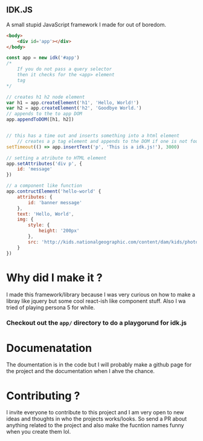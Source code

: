 ## IDK.JS
A small stupid JavaScript framework I made for out of boredom.

```html
<body>
    <div id='app'></div>
</body>
```

```js
const app = new idk('#app')
/*
    If you do not pass a query selector
    then it checks for the <app> element
    tag
*/

// creates h1 h2 node element
var h1 = app.createElement('h1', 'Hello, World!')
var h2 = app.createElement('h2', 'Goodbye World.')
// appends to the to app DOM
app.appendToDOM([h1, h2])


// this has a time out and inserts something into a html element
    // creates a p tag element and appends to the DOM if one is not foudn on the DOM
setTimeout(() => app.insertText('p', 'This is a idk.js!'), 3000)

// setting a atribute to HTML element
app.setAttributes('div p', {
    id: 'message'
})

// a component like function
app.contructElement('hello-world' {
    attributes: {
        id: 'banner message'
    },
    text: 'Hello, World',
    img: {
        style: {
            height: '200px'
        },
        src: 'http://kids.nationalgeographic.com/content/dam/kids/photos/animals/Mammals/A-G/giant-panda-eating.ngsversion.1411231575277.adapt.1900.1.jpg'
    }
})
```

# Why did I make it ?
I made this framework/library because I was very curious on how to make a libray like jquery but some cool react-ish like component stuff. Also I wa tried of playing persona 5 for while.

### Checkout out the `app/` directory to do a playgorund for idk.js

# Documenatation
The doumentation is in the code but I will probably make a github page for the project and the documentation when I ahve the chance.

# Contributing ?
I invite everyone to contribute to this project and I am very open to new ideas and thoughts in who the projects works/looks. So send a PR about anything related to the project and also make the fucntion names funny when you create them lol.